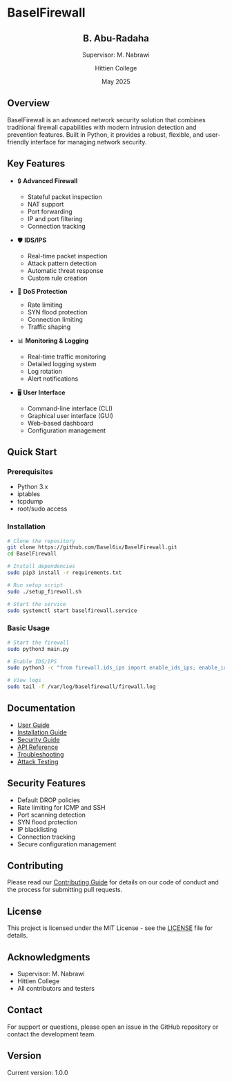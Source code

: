 # BaselFirewall

<div style="text-align: center; margin: 2em 0;">
<h2>B. Abu-Radaha</h2>
<p>Supervisor: M. Nabrawi</p>
<p>Hittien College</p>
<p>May 2025</p>
</div>

## Overview
BaselFirewall is an advanced network security solution that combines traditional firewall capabilities with modern intrusion detection and prevention features. Built in Python, it provides a robust, flexible, and user-friendly interface for managing network security.

## Key Features
- 🔒 **Advanced Firewall**
  - Stateful packet inspection
  - NAT support
  - Port forwarding
  - IP and port filtering
  - Connection tracking

- 🛡️ **IDS/IPS**
  - Real-time packet inspection
  - Attack pattern detection
  - Automatic threat response
  - Custom rule creation

- 🚫 **DoS Protection**
  - Rate limiting
  - SYN flood protection
  - Connection limiting
  - Traffic shaping

- 📊 **Monitoring & Logging**
  - Real-time traffic monitoring
  - Detailed logging system
  - Log rotation
  - Alert notifications

- 🖥️ **User Interface**
  - Command-line interface (CLI)
  - Graphical user interface (GUI)
  - Web-based dashboard
  - Configuration management

## Quick Start

### Prerequisites
- Python 3.x
- iptables
- tcpdump
- root/sudo access

### Installation
```bash
# Clone the repository
git clone https://github.com/Basel6ix/BaselFirewall.git
cd BaselFirewall

# Install dependencies
sudo pip3 install -r requirements.txt

# Run setup script
sudo ./setup_firewall.sh

# Start the service
sudo systemctl start baselfirewall.service
```

### Basic Usage
```bash
# Start the firewall
sudo python3 main.py

# Enable IDS/IPS
sudo python3 -c "from firewall.ids_ips import enable_ids_ips; enable_ids_ips()"

# View logs
sudo tail -f /var/log/baselfirewall/firewall.log
```

## Documentation
- [User Guide](docs/user/complete_guide.md)
- [Installation Guide](docs/INSTALL.md)
- [Security Guide](docs/SECURITY.md)
- [API Reference](docs/API.md)
- [Troubleshooting](docs/troubleshooting/guide.md)
- [Attack Testing](docs/security/attack_testing_guide.md)

## Security Features
- Default DROP policies
- Rate limiting for ICMP and SSH
- Port scanning detection
- SYN flood protection
- IP blacklisting
- Connection tracking
- Secure configuration management

## Contributing
Please read our [Contributing Guide](docs/CONTRIBUTING.md) for details on our code of conduct and the process for submitting pull requests.

## License
This project is licensed under the MIT License - see the [LICENSE](LICENSE) file for details.

## Acknowledgments
- Supervisor: M. Nabrawi
- Hittien College
- All contributors and testers

## Contact
For support or questions, please open an issue in the GitHub repository or contact the development team.

## Version
Current version: 1.0.0
